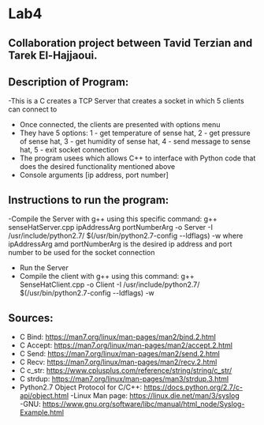 # Lab4

## Collaboration project between Tavid Terzian and Tarek El-Hajjaoui.

## Description of Program:
  -This is a C creates a TCP Server that creates a socket in which 5 clients can connect to
  - Once connected, the clients are presented with options menu
  - They have 5 options: 1 - get temperature of sense hat, 2 - get pressure of sense hat, 3 - get humidity of sense hat, 4 - send message to sense hat, 5 - exit socket connection
  - The program usees which allows C++ to interface with Python code that does the desired functionality mentioned above
  - Console arguments [ip address, port number]
  
## Instructions to run the program:
  -Compile the Server with g++ using this specific command:
  g++ senseHatServer.cpp ipAddressArg portNumberArg -o Server -I /usr/include/python2.7/ $(/usr/bin/python2.7-config --ldflags) -w
  where ipAddressArg amd portNumberArg is the desired ip address and port number to be used for the socket connection
  - Run the Server 
  - Compile the client with g++ using this command:
  g++ SenseHatClient.cpp -o Client -I /usr/include/python2.7/ $(/usr/bin/python2.7-config --ldflags) -w
  
## Sources:
  - C Bind: https://man7.org/linux/man-pages/man2/bind.2.html
  - C Accept: https://man7.org/linux/man-pages/man2/accept.2.html
  - C Send: https://man7.org/linux/man-pages/man2/send.2.html
  - C Recv: https://man7.org/linux/man-pages/man2/recv.2.html
  - C c_str: https://www.cplusplus.com/reference/string/string/c_str/
  - C strdup: https://man7.org/linux/man-pages/man3/strdup.3.html
  - Python2.7 Object Protocol for C/C++: https://docs.python.org/2.7/c-api/object.html
  -Linux Man page: https://linux.die.net/man/3/syslog  
  -GNU: https://www.gnu.org/software/libc/manual/html_node/Syslog-Example.html
  
  
